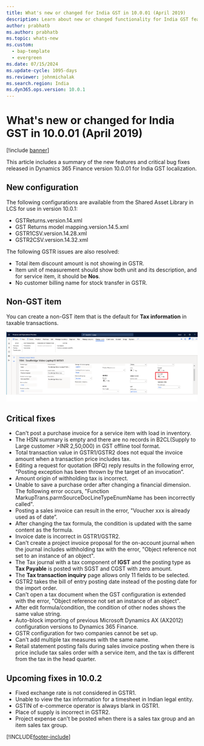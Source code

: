 ```yaml
---
title: What's new or changed for India GST in 10.0.01 (April 2019)
description: Learn about new or changed functionality for India GST features released in Dynamics 365 Finance version 10.0.01, including an outline on new configurations.
author: prabhatb
ms.author: prabhatb
ms.topic: whats-new
ms.custom:
  - bap-template
  - evergreen
ms.date: 07/15/2024
ms.update-cycle: 1095-days
ms.reviewer: johnmichalak
ms.search.region: India
ms.dyn365.ops.version: 10.0.1
---
```


# What's new or changed for  India GST in 10.0.01 (April 2019)

[!include [banner](../../includes/banner.md)]

This article includes a summary of the new features and critical bug fixes released in Dynamics 365 Finance version 10.0.01 for India GST localization. 

## New configuration 
The following configurations are available from the Shared Asset Library in LCS for use in version 10.0.1:
 
- GSTReturns.version.14.xml
- GST Returns model mapping.version.14.5.xml
- GSTR1CSV.version.14.28.xml
- GSTR2CSV.version.14.32.xml
 
The following GSTR issues are also resolved:
- Total item discount amount is not showing in GSTR.
- Item unit of measurement should show both unit and its description, and for service item, it should be **Nos**.
- No customer billing name for stock transfer in GSTR.

## Non-GST item
You can create a non-GST item that is the default for **Tax information** in taxable transactions.

![Non-GST item.](../media/GST-non-gst-item-1-10-0-01.png)

## Critical fixes 

- Can't post a purchase invoice for a service item with load in inventory.
- The HSN summary is empty and there are no records in B2CL(Supply to Large customer >INR 2,50,000) in GST offline tool format.
- Total transaction value in GSTR1/GSTR2 does not equal the invoice amount when a transaction price includes tax.
- Editing a request for quotation (RFQ) reply results in the following error, "Posting exception has been thrown by
  the target of an invocation”.
- Amount origin of withholding tax is incorrect.
- Unable to save a purchase order after changing a financial dimension. The following error occurs, 
  "Function MarkupTrans.parmSourceDocLineTypeEnumName has  been incorrectly called".
- Posting a sales invoice can result in the error, "Voucher xxx is already used as of date”.
- After changing the tax formula, the condition is updated with the same content as the formula.
- Invoice date is incorrect in GSTR1/GSTR2.
- Can't create a project invoice proposal for the on-account journal when the journal includes withholding tax with the error,
  "Object reference not set to an instance of an object".
- The Tax journal with a tax component of **IGST** and the posting type as **Tax Payable** is posted with SGST and CGST
  with zero amount.
- The **Tax transaction inquiry** page allows only 11 fields to be selected.
- GSTR2 takes the bill of entry posting date instead of the posting date for the import order.
- Can't open a tax document when the GST configuration is extended with the error, "Object reference not set an instance of an object".
- After edit formula/condition, the condition of other nodes shows the same value string.
- Auto-block importing of previous Microsoft Dynamics AX (AX2012) configuration versions to Dynamics 365 Finance.
- GSTR configuration for two companies cannot be set up.
- Can't add multiple tax measures with the same name.
- Retail statement posting fails during sales invoice posting when there is price include tax sales order with a service item,
  and the tax is different from the tax in the head quarter.

## Upcoming fixes in 10.0.2 

- Fixed exchange rate is not considered in GSTR1.
- Unable to view the tax information for a timesheet in Indian legal entity.
- GSTIN of e-commerce operator is always blank in GSTR1.
- Place of supply is incorrect in GSTR2.
- Project expense can't be posted when there is a sales tax group and an item sales tax group.


[!INCLUDE[footer-include](../../../includes/footer-banner.md)]
